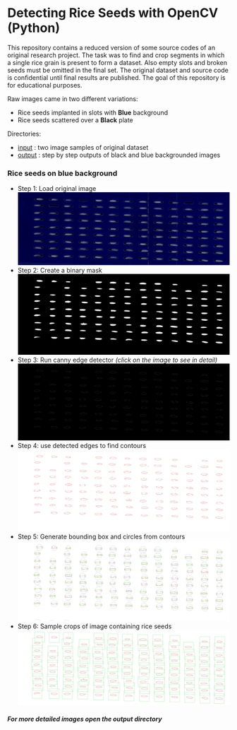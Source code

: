 # Detecting Rice Seeds with OpenCV (Python)
This repository contains a reduced version of some source codes of an original research project. The task was to find and crop segments in which a single rice grain is present to form a dataset. Also empty slots and broken seeds must be omitted in the final set.
The original dataset and source code is confidential until final results are published. The goal of this repository is for educational purposes.

Raw images came in two different variations:
 - Rice seeds implanted in slots with **Blue** background
 - Rice seeds scattered over a **Black** plate

Directories: 
 - [input](input/) : two image samples of original dataset
 - [output](output/) : step by step outputs of black and blue backgrounded images 
  

### Rice seeds on blue background

* Step 1: Load original image
![](images/blue01.jpg)
* Step 2: Create a binary mask
![](images/blue02.jpg)
* Step 3: Run canny edge detector _(click on the image to see in detail)_
![](images/blue03.jpg)
* Step 4: use detected edges to find contours
![](images/blue04.jpg)
* Step 5: Generate bounding box and circles from contours
![](images/blue05.jpg)
* Step 6: Sample crops of image containing rice seeds
![](images/blue06.jpg)

#### _For more detailed images open the output directory_